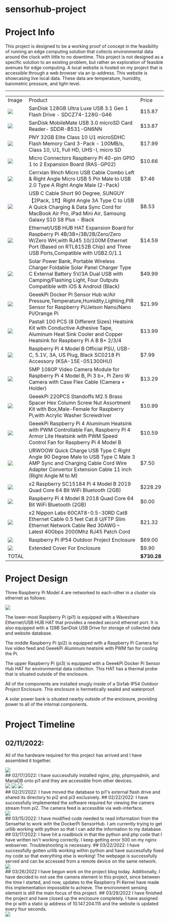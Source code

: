 # sensorhub-project
#  Project Info
This project is designed to be a working proof of concept in the feasibility of running an edge computing solution that collects environmental data around the clock with little to no downtime. This project is not designed as a specific solution to an existing problem, but rather an exploration of feasible avenues for edge computing.
A local website is hosted on my project that is accessible through a web browser via an ip-address. This website is showcasing live local data. These data are temperature, humidity, barometric pressure, and light-level.
<hr>

<table>
    <tbody><tr>
        <td>Image</td>
        <td>Product</td>
        <td>Price</td>
    </tr>
    <tr>
        <td><a target="_blank" rel="noopener noreferrer" href="https://github.com/PixelPickaxe/sensorhub-project/blob/main/sand.jpg?raw=true"><img src="https://github.com/PixelPickaxe/sensorhub-project/raw/main/sand.jpg?raw=true" style="max-width: 100%;"></a></td>
        <td>SanDisk 128GB Ultra Luxe USB 3.1 Gen 1 Flash Drive - SDCZ74-128G-G46</td>
        <td>$15.87</td>
    </tr>
    <tr>
        <td><a target="_blank" rel="noopener noreferrer" href="https://github.com/PixelPickaxe/sensorhub-project/blob/main/sdcr.jpg?raw=true"><img src="https://github.com/PixelPickaxe/sensorhub-project/raw/main/sdcr.jpg?raw=true" style="max-width: 100%;"></a></td>
        <td>SanDisk MobileMate USB 3.0 microSD Card Reader- SDDR-B531-GN6NN</td>
        <td>$13.87</td>
    </tr>
    <tr>
        <td><a target="_blank" rel="noopener noreferrer" href="https://github.com/PixelPickaxe/sensorhub-project/blob/main/pny.jpg?raw=true"><img src="https://github.com/PixelPickaxe/sensorhub-project/raw/main/pny.jpg?raw=true" style="max-width: 100%;"></a></td>
        <td>PNY 32GB Elite Class 10 U1 microSDHC Flash Memory Card 3-Pack - 100MB/s, Class 10, U1, Full HD, UHS-I, micro SD</td>
        <td>$17.99</td>
    </tr>
    <tr>
        <td><a target="_blank" rel="noopener noreferrer" href="https://github.com/PixelPickaxe/sensorhub-project/blob/main/gpio.jpg?raw=true"><img src="https://github.com/PixelPickaxe/sensorhub-project/raw/main/gpio.jpg?raw=true" style="max-width: 100%;"></a></td>
        <td>Micro Connectors Raspberry Pi 40-pin GPIO 1 to 2 Expansion Board (RAS-GP02)</td>
        <td>$10.66</td>
    </tr>
    <tr>
        <td><a target="_blank" rel="noopener noreferrer" href="https://github.com/PixelPickaxe/sensorhub-project/blob/main/cerrx.jpg?raw=true"><img src="https://github.com/PixelPickaxe/sensorhub-project/raw/main/cerrx.jpg?raw=true" style="max-width: 100%;"></a></td>
        <td>Cerrxian 9Inch Micro USB Cable Combo Left &amp; Right Angle Micro USB 5 Pin Male to USB 2.0 Type A Right Angle Male (2-Pack)</td>
        <td>$7.46</td>
    </tr>
    <tr>
        <td><a target="_blank" rel="noopener noreferrer" href="https://github.com/PixelPickaxe/sensorhub-project/blob/main/sunguy.jpg?raw=true"><img src="https://github.com/PixelPickaxe/sensorhub-project/raw/main/sunguy.jpg?raw=true" style="max-width: 100%;"></a></td>
        <td>USB C Cable Short 90 Degree, SUNGUY【2Pack, 1ft】Right Angle 3A Type C to USB A Quick Charging &amp; Data Sync Cord for MacBook Air Pro, iPad Mini Air, Samsung Galaxy S10 S8 Plus - Black</td>
        <td>$8.53</td>
    </tr>
    <tr>
        <td><a target="_blank" rel="noopener noreferrer" href="https://github.com/PixelPickaxe/sensorhub-project/blob/main/ehat.jpg?raw=true"><img src="https://github.com/PixelPickaxe/sensorhub-project/raw/main/ehat.jpg?raw=true" style="max-width: 100%;"></a></td>
        <td>Ethernet/USB HUB HAT Expansion Board for Raspberry Pi 4B/3B+/3B/2B/Zero/Zero W/Zero WH,with RJ45 10/100M Ethernet Port (Based on RTL8152B Chip) and Three USB Ports,Compatible with USB2.0/1.1</td>
        <td>$14.59</td>
    </tr>
    <tr>
        <td><a target="_blank" rel="noopener noreferrer" href="https://github.com/PixelPickaxe/sensorhub-project/blob/main/bank.jpg?raw=true"><img src="https://github.com/PixelPickaxe/sensorhub-project/raw/main/bank.jpg?raw=true" style="max-width: 100%;"></a></td>
        <td>Solar Power Bank, Portable Wireless Charger Foldable Solar Panel Charger Type C External Battery 5V/3A Dual USB with Camping/Flashing Light, Four Outputs Compatible with iOS &amp; Android (Black)</td>
        <td>$49.99</td>
    </tr>
    <tr>
        <td><a target="_blank" rel="noopener noreferrer" href="https://github.com/PixelPickaxe/sensorhub-project/blob/main/shbu.jpg?raw=true"><img src="https://github.com/PixelPickaxe/sensorhub-project/raw/main/shbu.jpg?raw=true" style="max-width: 100%;"></a></td>
        <td>GeeekPi Docker Pi Sensor Hub w/Air Pressure,Temperature,Humidity,Lighting,PIR Sensor for Raspberry Pi/Jetson Nano/Nano Pi/Orange Pi</td>
        <td>$21.99</td>
    </tr>
    <tr>
        <td><a target="_blank" rel="noopener noreferrer" href="https://github.com/PixelPickaxe/sensorhub-project/blob/main/hsbox.jpg?raw=true"><img src="https://github.com/PixelPickaxe/sensorhub-project/raw/main/hsbox.jpg?raw=true" style="max-width: 100%;"></a></td>
        <td>Pastall 100 PCS (8 Different Sizes) Heatsink Kit with Conductive Adhesive Tape, Aluminum Heat Sink Cooler and Copper Heatsink for Raspberry Pi A B B+ 2/3/4</td>
        <td>$13.99</td>
    </tr>
    <tr>
        <td><a target="_blank" rel="noopener noreferrer" href="https://github.com/PixelPickaxe/sensorhub-project/blob/main/psu.jpg?raw=true"><img src="https://github.com/PixelPickaxe/sensorhub-project/raw/main/psu.jpg?raw=true" style="max-width: 100%;"></a></td>
        <td>Raspberry Pi 4 Model B Official PSU, USB-C, 5.1V, 3A, US Plug, Black SC0218 Pi Accessory (KSA-15E-051300HU)</td>
        <td>$7.99</td>
    </tr>
    <tr>
        <td><a target="_blank" rel="noopener noreferrer" href="https://github.com/PixelPickaxe/sensorhub-project/blob/main/cam.jpg?raw=true"><img src="https://github.com/PixelPickaxe/sensorhub-project/raw/main/cam.jpg?raw=true" style="max-width: 100%;"></a></td>
        <td>5MP 1080P Video Camera Module for Raspberry Pi 4 Model B, Pi 3 b+, Pi Zero W Camera with Case Flex Cable (Camera + Holder)</td>
        <td>$13.29</td>
    </tr>
    <tr>
        <td><a target="_blank" rel="noopener noreferrer" href="https://github.com/PixelPickaxe/sensorhub-project/blob/main/stand.jpg?raw=true"><img src="https://github.com/PixelPickaxe/sensorhub-project/raw/main/stand.jpg?raw=true" style="max-width: 100%;"></a></td>
        <td>GeeekPi 220PCS Standoffs M2.5 Brass Spacer Hex Column Screw Nut Assortment Kit with Box,Male-Female for Raspberry Pi,with Acrylic Washer Screwdriver</td>
        <td>$10.99</td>
    </tr>
    <tr>
        <td><a target="_blank" rel="noopener noreferrer" href="https://github.com/PixelPickaxe/sensorhub-project/blob/main/armor.jpg?raw=true"><img src="https://github.com/PixelPickaxe/sensorhub-project/raw/main/armor.jpg?raw=true" style="max-width: 100%;"></a></td>
        <td>GeeekPi Raspberry Pi 4 Aluminum Heatsink with PWM Controllable Fan, Raspberry Pi 4 Armor Lite Heatsink with PWM Speed Control Fan for Raspberry Pi 4 Model B</td>
        <td>$10.59</td>
    </tr>
    <tr>
        <td><a target="_blank" rel="noopener noreferrer" href="https://github.com/PixelPickaxe/sensorhub-project/blob/main/rightc.jpg?raw=true"><img src="https://github.com/PixelPickaxe/sensorhub-project/raw/main/rightc.jpg?raw=true" style="max-width: 100%;"></a></td>
        <td>URWOOW Quick Charge USB Type C Right Angle 90 Degree Male to USB Type C Male 3 AMP Sync and Charging Cable Cord Wire Adapter Convertor Extension Cable 11 inch (Right Angle M to M)</td>
        <td>$7.50</td>
    </tr>
    <tr>
        <td><a target="_blank" rel="noopener noreferrer" href="https://github.com/PixelPickaxe/sensorhub-project/blob/main/pi4.jpg?raw=true"><img src="https://github.com/PixelPickaxe/sensorhub-project/raw/main/pi4.jpg?raw=true" style="max-width: 100%;"></a></td>
        <td>x2 Raspberry SC15184 Pi 4 Model B 2019 Quad Core 64 Bit WiFi Bluetooth (2GB)</td>
        <td>$228.29</td>
    </tr>
    <tr>
        <td><a target="_blank" rel="noopener noreferrer" href="https://github.com/PixelPickaxe/sensorhub-project/blob/main/pi4.jpg?raw=true"><img src="https://github.com/PixelPickaxe/sensorhub-project/raw/main/pi4.jpg?raw=true" style="max-width: 100%;"></a></td>
        <td>Raspberry Pi 4 Model B 2018 Quad Core 64 Bit WiFi Bluetooth (2GB)</td>
        <td>$0.00</td>
    </tr>
    <tr>
        <td><a target="_blank" rel="noopener noreferrer" href="https://github.com/PixelPickaxe/sensorhub-project/blob/main/eth.jpg?raw=true"><img src="https://github.com/PixelPickaxe/sensorhub-project/raw/main/eth.jpg?raw=true" style="max-width: 100%;"></a></td>
        <td>x2 Nippon Labs 60CAT8-0.5-30RD Cat8 Ethernet Cable 0.5 feet Cat.8 U/FTP Slim Ethernet Network Cable Red 30AWG – Latest 40Gbps 2000Mhz RJ45 Patch Cord</td>
        <td>$21.32</td>
    </tr>
    <tr>
        <td><a target="_blank" rel="noopener noreferrer" href="https://raw.githubusercontent.com/PixelPickaxe/sensorhub-project/main/enclosure.webp"><img src="https://raw.githubusercontent.com/PixelPickaxe/sensorhub-project/main/enclosure.webp" style="max-width: 100%;"></a></td>
        <td>Raspberry Pi IP54 Outdoor Project Enclosure</td>
        <td>$69.00</td>
    </tr>
    <tr>
        <td><a target="_blank" rel="noopener noreferrer" href="https://github.com/PixelPickaxe/sensorhub-project/blob/main/cover.webp?raw=true"><img src="https://github.com/PixelPickaxe/sensorhub-project/raw/main/cover.webp?raw=true" style="max-width: 100%;"></a></td>
        <td>Extended Cover For Enclosure</td>
        <td>$9.90</td>
    </tr>
    <tr>
        <td>TOTAL</td>
        <td></td>
        <td><strong>$730.28</strong></td>
    </tr>
</tbody></table>

# Project Design
Three Raspberry Pi Model 4 are networked to each-other in a cluster via ethernet as follows:
<div dir="auto">
    <a target="_blank" rel="noopener noreferrer" href="https://github.com/PixelPickaxe/sensorhub-project/blob/main/diag.jpg"><img src="https://github.com/PixelPickaxe/sensorhub-project/raw/main/diag.jpg" style="max-width: 65%;"></a>
   </div>
   <p></p>
The lower-most Raspberry Pi (pi1) is equipped with a Waveshare Ethernet/USB HUB HAT that provides a needed second ethernet port. It is also equipped with a 128B SanDisk USB Drive for storage of collected data and website database.
<p></p>
The middle Raspberry Pi (pi2) is equipped with a Raspberry Pi Camera for live video feed and GeeekPi Aluminum heatsink with PWM fan for cooling the Pi.
<p></p>
The upper Raspberry Pi (pi3) is equipped with a GeeekPi Docker Pi Sensor Hub HAT for environmental data collection. This HAT has a thermal probe that is situated outside of the enclosure.
<p></p>
All of the components are installed snugly inside of a Sixfab IP54 Outdoor Project Enclosure. This enclosure is hermetically sealed and waterproof. 
<p></p>
A solar power bank is situated nearby outside of the enclosure, providing power to all of the internal components.


# Project Timeline
## 02/11/2022:
All of the hardware required for this project has arrived and I have assembled it together.
<div dir="auto">
<a target="_blank" rel="noopener noreferrer" href="https://github.com/PixelPickaxe/sensorhub-project/blob/main/01.jpg"><img src="https://github.com/PixelPickaxe/sensorhub-project/raw/main/01.jpg" style="max-width: 50%;"></a>
    </div>
## 02/17/2022:
I have successfully installed nginx, php, phpmyadmin, and MariaDB onto pi1 and they are accessible from other devices.
<div dir="auto">
<a target="_blank" rel="noopener noreferrer" href="https://github.com/PixelPickaxe/sensorhub-project/blob/main/02-1.png"><img src="https://github.com/PixelPickaxe/sensorhub-project/raw/main/02-1.png" style="max-width: 50%;"></a>
    <a target="_blank" rel="noopener noreferrer" href="https://github.com/PixelPickaxe/sensorhub-project/blob/main/02-2.png"><img src="https://github.com/PixelPickaxe/sensorhub-project/raw/main/02-2.png" style="max-width: 50%;"></a>
    <a target="_blank" rel="noopener noreferrer" href="https://github.com/PixelPickaxe/sensorhub-project/blob/main/02-3.png"><img src="https://github.com/PixelPickaxe/sensorhub-project/raw/main/02-3.png" style="max-width: 50%;"></a>
    </div>
## 02/21/2022:
I have moved the database to pi1's external flash drive and shared its directory to pi2 and pi3 exclusively.
## 02/22/2022:
I have successfully implemented the software required for viewing the camera stream from pi2. The camera feed is accessible via web-interface.
<div dir="auto">
    <a target="_blank" rel="noopener noreferrer" href="https://github.com/PixelPickaxe/sensorhub-project/blob/main/04.png"><img src="https://github.com/PixelPickaxe/sensorhub-project/raw/main/04.png" style="max-width: 50%;"></a>
   </div>
## 03/15/2022:
I have modified code needed to read information from the SenseHat to work with the DockerPi SensorHub.
I am currently trying to get urllib working with python so that I can add the information to my database.
## 03/17/2022:
I have hit a roadblock in that the python and php code that I have written isn't working correctly. I keep getting error 500 on my nginx webserver. Troubleshooting is necessary.
## 03/22/2022:
I have successfully gotten urllib working within python and have successfully fixed my code so that everything else is working!
The webpage is successfully served and can be accessed from a remote device on the same network.
<div dir="auto">
    <a target="_blank" rel="noopener noreferrer" href="https://github.com/PixelPickaxe/sensorhub-project/blob/main/compile.jpg"><img src="https://github.com/PixelPickaxe/sensorhub-project/raw/main/compile.jpg" style="max-width: 50%;"></a>
   </div>
## 03/26/2022
I have begun work on the project blog today. Additionally, I have decided to not use the camera element in this project, since between the time I started, and now, updates to the Raspberry Pi Kernel have made this implementation impossible to achieve. The environment sensing element is still the main focus of this project.
## 03/29/2022
I have finished the project and have closed up the enclosure completely. I have assigned the pi with a static ip address of 10.147.204.115 and the website is updated every four seconds.
<div dir="auto">
    <a target="_blank" rel="noopener noreferrer" href="https://github.com/PixelPickaxe/sensorhub-project/blob/main/site.png"><img src="https://github.com/PixelPickaxe/sensorhub-project/raw/main/site.png" style="max-width: 50%;"></a>
       </div>
